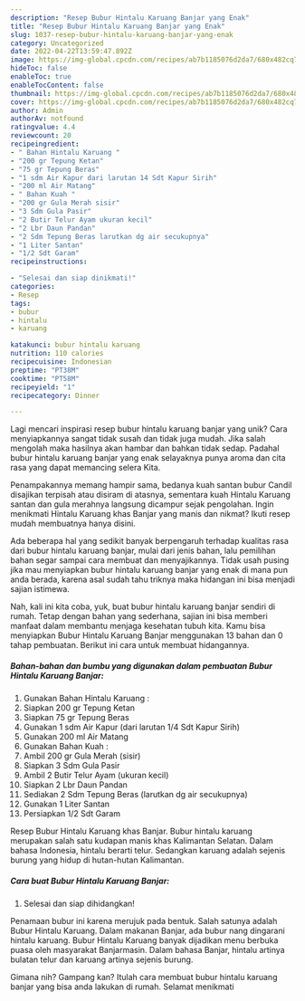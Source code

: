```yaml
---
description: "Resep Bubur Hintalu Karuang Banjar yang Enak"
title: "Resep Bubur Hintalu Karuang Banjar yang Enak"
slug: 1037-resep-bubur-hintalu-karuang-banjar-yang-enak
category: Uncategorized
date: 2022-04-22T13:59:47.892Z
image: https://img-global.cpcdn.com/recipes/ab7b1185076d2da7/680x482cq70/bubur-hintalu-karuang-banjar-foto-resep-utama.jpg
hideToc: false
enableToc: true
enableTocContent: false
thumbnail: https://img-global.cpcdn.com/recipes/ab7b1185076d2da7/680x482cq70/bubur-hintalu-karuang-banjar-foto-resep-utama.jpg
cover: https://img-global.cpcdn.com/recipes/ab7b1185076d2da7/680x482cq70/bubur-hintalu-karuang-banjar-foto-resep-utama.jpg
author: Admin
authorAv: notfound
ratingvalue: 4.4
reviewcount: 20
recipeingredient:
- " Bahan Hintalu Karuang "
- "200 gr Tepung Ketan"
- "75 gr Tepung Beras"
- "1 sdm Air Kapur dari larutan 14 Sdt Kapur Sirih"
- "200 ml Air Matang"
- " Bahan Kuah "
- "200 gr Gula Merah sisir"
- "3 Sdm Gula Pasir"
- "2 Butir Telur Ayam ukuran kecil"
- "2 Lbr Daun Pandan"
- "2 Sdm Tepung Beras larutkan dg air secukupnya"
- "1 Liter Santan"
- "1/2 Sdt Garam"
recipeinstructions:

- "Selesai dan siap dinikmati!"
categories:
- Resep
tags:
- bubur
- hintalu
- karuang

katakunci: bubur hintalu karuang 
nutrition: 110 calories
recipecuisine: Indonesian
preptime: "PT38M"
cooktime: "PT58M"
recipeyield: "1"
recipecategory: Dinner

---
```





Lagi mencari inspirasi resep bubur hintalu karuang banjar yang unik? Cara menyiapkannya sangat tidak susah dan tidak juga mudah. Jika salah mengolah maka hasilnya akan hambar dan bahkan tidak sedap. Padahal bubur hintalu karuang banjar yang enak selayaknya punya aroma dan cita rasa yang dapat memancing selera Kita.





Penampakannya memang hampir sama, bedanya kuah santan bubur Candil disajikan terpisah atau disiram di atasnya, sementara kuah Hintalu Karuang santan dan gula merahnya langsung dicampur sejak pengolahan. Ingin menikmati Hintalu Karuang khas Banjar yang manis dan nikmat? Ikuti resep mudah membuatnya hanya disini.

Ada beberapa hal yang sedikit banyak berpengaruh terhadap kualitas rasa dari bubur hintalu karuang banjar, mulai dari jenis bahan, lalu pemilihan bahan segar sampai cara membuat dan menyajikannya. Tidak usah pusing jika mau menyiapkan bubur hintalu karuang banjar yang enak di mana pun anda berada, karena asal sudah tahu triknya maka hidangan ini bisa menjadi sajian istimewa.






Nah, kali ini kita coba, yuk, buat bubur hintalu karuang banjar sendiri di rumah. Tetap dengan bahan yang sederhana, sajian ini bisa memberi manfaat dalam membantu menjaga kesehatan tubuh kita. Kamu bisa menyiapkan Bubur Hintalu Karuang Banjar menggunakan 13 bahan dan 0 tahap pembuatan. Berikut ini cara untuk membuat hidangannya.

<!--inarticleads1-->

##### Bahan-bahan dan bumbu yang digunakan dalam pembuatan Bubur Hintalu Karuang Banjar:

1. Gunakan  Bahan Hintalu Karuang :
1. Siapkan 200 gr Tepung Ketan
1. Siapkan 75 gr Tepung Beras
1. Gunakan 1 sdm Air Kapur (dari larutan 1/4 Sdt Kapur Sirih)
1. Gunakan 200 ml Air Matang
1. Gunakan  Bahan Kuah :
1. Ambil 200 gr Gula Merah (sisir)
1. Siapkan 3 Sdm Gula Pasir
1. Ambil 2 Butir Telur Ayam (ukuran kecil)
1. Siapkan 2 Lbr Daun Pandan
1. Sediakan 2 Sdm Tepung Beras (larutkan dg air secukupnya)
1. Gunakan 1 Liter Santan
1. Persiapkan 1/2 Sdt Garam


Resep Bubur Hintalu Karuang khas Banjar. Bubur hintalu karuang merupakan salah satu kudapan manis khas Kalimantan Selatan. Dalam bahasa Indonesia, hintalu berarti telur. Sedangkan karuang adalah sejenis burung yang hidup di hutan-hutan Kalimantan. 

<!--inarticleads2-->

##### Cara buat Bubur Hintalu Karuang Banjar:


1. Selesai dan siap dihidangkan!

Penamaan bubur ini karena merujuk pada bentuk. Salah satunya adalah Bubur Hintalu Karuang. Dalam makanan Banjar, ada bubur nang dingarani hintalu karuang. Bubur Hintalu Karuang banyak dijadikan menu berbuka puasa oleh masyarakat Banjarmasin. Dalam bahasa Banjar, hintalu artinya bulatan telur dan karuang artinya sejenis burung. 

Gimana nih? Gampang kan? Itulah cara membuat bubur hintalu karuang banjar yang bisa anda lakukan di rumah. Selamat menikmati
